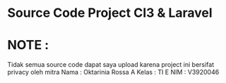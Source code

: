 # Source Code Project CI3 & Laravel
# NOTE :
Tidak semua source code dapat saya upload karena project ini bersifat privacy oleh mitra
Nama : Oktarinia Rossa A
Kelas : TI E
NIM : V3920046
